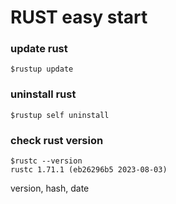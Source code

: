 # RUST easy start

### update rust 
```
$rustup update
```
### uninstall rust
```
$rustup self uninstall
```
### check rust version
```
$rustc --version
rustc 1.71.1 (eb26296b5 2023-08-03)
```
version, hash, date